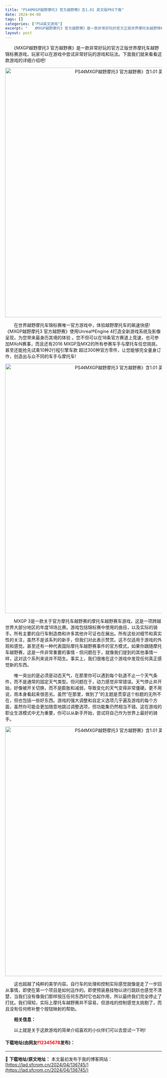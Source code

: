 ```yaml
---
title: "PS4《MXGP越野摩托3 官方越野赛》含1.01 英文版PKG下载"
date: 2024-04-08
tags: []
categories: ["PS4英文游戏"]
excerpt: "　　《MXGP越野摩托3 官方越野赛》是一款非常好玩的官方正版世界摩托车越野锦标赛游戏，玩家可以在游戏中尝试非常好玩的游戏和玩法。下面我们就来看看这款游戏的详细介绍吧! 　　在世界越野摩托车锦标赛唯一官方游戏中，体验越野摩托车的飙速快感!《MXGP越野摩托3 官方越野赛》使用Unreal&reg;E&hellip;"
layout: post
---
```


 <p>　　《MXGP越野摩托3 官方越野赛》是一款非常好玩的官方正版世界摩托车越野锦标赛游戏，玩家可以在游戏中尝试非常好玩的游戏和玩法。下面我们就来看看这款游戏的详细介绍吧!</p> <p align="center"><img align="" border="0" src="https://lad.sfcrom.cn/wp-content/uploads/2024/04/20240408_6613a446edc80.webp" width="800" alt="PS4《MXGP越野摩托3 官方越野赛》含1.01 英文版PKG下载" /></p> <p>　　在世界越野摩托车锦标赛唯一官方游戏中，体验越野摩托车的飙速快感!《MXGP越野摩托3 官方越野赛》使用Unreal&reg;Engine 4打造全新游戏系统及影像呈现，为您带来最身历其境的体验 。您不但可以在18条官方赛道上竞速，也可参加MXoN赛事，而且还有2016 MXGP及MX2的所有参赛车手与摩托车任您挑挑，甚至还能抢先试乘10种2行程引擎车款 超过300种官方零件，让您能够完全量身订作，创造出与众不同的车手与摩托车!</p> <p align="center"><img align="" border="0" src="https://lad.sfcrom.cn/wp-content/uploads/2024/04/20240408_6613a447593f1.webp" width="800" alt="PS4《MXGP越野摩托3 官方越野赛》含1.01 英文版PKG下载" /></p> <p>　　MXGP 3是一款关于官方摩托车越野赛的摩托车越野赛车游戏，这是一项跨越世界大部分地区的年度18场比赛。游戏包括锦标赛中使用的曲目，以及实际的骑手。所有主要的自行车制造商和许多其他许可证也在展出。所有这些对细节和真实性的关注，虽然不是该系列的新手，但我们对此表示赞赏。这不仅适用于游戏的外观和感觉。甚至还有一种代表国际摩托车越野赛事件的官方模式，如果你跟随摩托车越野赛，这是一件非常重要的事情 - 但问题在于，就像我们提到的其他事情一样，这对这个系列来说并不陌生。事实上，我们很难在这个游戏中发现任何真正感觉新的东西。</p> <p>　　唯一突出的是必须是动态天气，在那里你可以遇到每个轨道不止一个天气条件，而不是通常的固定天气类型。但问题在于，动力感觉非常错误。天气停止并开始，好像被开关切换，而不是膨胀和减弱，导致变化的天气变得非常僵硬。更不用说，雨本身看起来很恶劣。虽然&ldquo;在那里，做到了&rdquo;的主题是贯穿这个标题的无所不在，但也包括一些好东西。游戏的强大调整和自定义选项几乎遍及游戏的每个方面，虽然你可能会更加随意地跳过调整选项，但功能集仍然相当不错。这在游戏的职业生涯模式中尤为重要，你可以从新手开始，尝试将自己作为世界上最好的骑手。</p> <p align="center"><img align="" border="0" src="https://lad.sfcrom.cn/wp-content/uploads/2024/04/20240408_6613a447b481c.webp" width="800" alt="PS4《MXGP越野摩托3 官方越野赛》含1.01 英文版PKG下载" /></p> <p>　　这也超越了纯粹的美学内容。自行车的处理和控制实际感觉就像是走了一步回从事情，即使在第一个项目是如何运作的。即使预装悬挂物以进行跳跃也感觉不清楚，当我们没有像我们那样按压任何东西时它也起作用，所以最终我们完全停止了打扰。我们得知，实际上摩托车越野赛并不容易，但游戏的控制感觉太挑剔了，而且没有任何修补整个按钮映射的帮助。</p> <p>　　<strong>相关信息：</strong></p> <p>　　以上就是关于这款游戏的简单介绍喜欢的小伙伴们可以去尝试一下哟!</p> <p><h4>下载地址(由网友<font color="red">f12345678</font>发布)：</h4></p> 

---
📖 **下载地址/原文地址：** 本文最初发布于我的博客网站：[https://lad.sfcrom.cn/2024/04/136745/](https://lad.sfcrom.cn/2024/04/136745/)
